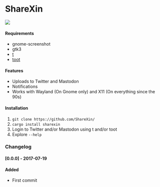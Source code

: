 # ShareXin  

![](https://raw.githubusercontent.com/thebitstick/ShareXin/master/ui.png)

#### Requirements
* gnome-screenshot  
* gtk3  
* [t](https://github.com/sferik/t)  
* [toot](https://github.com/ihabunek/toot)  

#### Features
* Uploads to Twitter and Mastodon
* Notifications
* Works with Wayland (On Gnome only) and X11 (On everything since the 90s)

#### Installation
1. `git clone https://github.com/ShareXin/`
2. `cargo install sharexin`
3. Login to Twitter and/or Mastodon using t and/or toot
4. Explore `--help`

### Changelog
#### [0.0.0] - 2017-07-19
#### Added
- First commit
